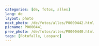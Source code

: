 ```yaml
---
categories: [de, fotos, alles]
lang: de
layout: photo
next_photo: /de/fotos/alles/P0000442.html
picname: P0000441
prev_photo: /de/fotos/alles/P0000440.html
tags: [Fotofalle, Leopard]
---
```

